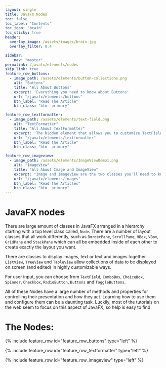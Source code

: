 ```yaml
---
layout: single
title: JavaFX Nodes
toc: false
toc_label: "Contents"
toc_icon: "brain"
toc_sticky: true
header:
  overlay_image: /assets/images/brain.jpg
  overlay_filter: 0.4

sidebar:
    nav: "master"
permalink: /javafx/elements/nodes
skip_link: true
feature_row_buttons:
  - image_path: /assets/elements/button-collections.png
    alt: "Buttons"
    title: "All About Buttons"
    excerpt: 'Everything you need to know about Buttons'
    url: "/javafx/elements/buttons"
    btn_label: "Read The Article"
    btn_class: "btn--primary"

feature_row_textformatter:
  - image_path: /assets/elements/text-field.png
    alt: "TextFormatter"
    title: "All About TextFormatter"
    excerpt: 'The hidden element that allows you to customize TextField and TextArea to accept and handle data types other than String'
    url: "/javafx/elements/textformatter"
    btn_label: "Read the Article"
    btn_class: "btn--primary"

feature_row_imageview:
  - image_path: /assets/elements/ImageViewDemo1.png
    alt: "ImageView"
    title: "All About Image and ImageView"
    excerpt: "Image and ImageView are the two classes you'll need to know in order to be able to put images into your layouts."
    url: "/javafx/elements/images"
    btn_label: "Read the Articles"
    btn_class: "btn--primary"    
---
```


# JavaFX nodes

There are large amount of classes in JavaFX arranged in a hierarchy starting with a top level class called, `Node`.  There are a number of layout classes that all work differently, such as `BorderPane`, `ScrollPane`, `HBox`, `VBox`, `GridPane` and `StackPane` which can all be embedded inside of each other to create exactly the layout you want.

There are classes to display images, text or text and images together.  `ListView`, `TreeView` and `TableView` allow collections of data to be displayed on screen (and edited) in highly customizable ways.

For user input, you can choose from `TextField`, `ComboBox`, `ChoiceBox`, `Spinner`, `Checkbox`, `RadioButton`, `Buttons` and `ToggleButtons`.

All of these Nodes have a large number of methods and properties for controlling their presentation and how they act.  Learning how to use them and configure them can be a daunting task.  Luckily, most of the tutorials on the web seem to focus on this aspect of JavaFX, so help is easy to find.

# The Nodes:

{% include feature_row id="feature_row_buttons" type="left" %}

{% include feature_row id="feature_row_textformatter" type="left" %}

{% include feature_row id="feature_row_imageview" type="left" %}
